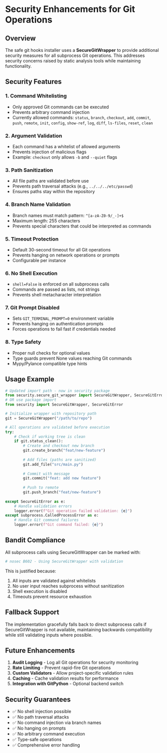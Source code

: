 # Security Enhancements for Git Operations

## Overview

The safe git hooks installer uses a **SecureGitWrapper** to provide additional security measures for all subprocess Git operations. This addresses security concerns raised by static analysis tools while maintaining functionality.

## Security Features

### 1. Command Whitelisting
- Only approved Git commands can be executed
- Prevents arbitrary command injection
- Currently allowed commands: `status`, `branch`, `checkout`, `add`, `commit`, `push`, `remote`, `init`, `config`, `show-ref`, `log`, `diff`, `ls-files`, `reset`, `clean`

### 2. Argument Validation
- Each command has a whitelist of allowed arguments
- Prevents injection of malicious flags
- Example: `checkout` only allows `-b` and `--quiet` flags

### 3. Path Sanitization
- All file paths are validated before use
- Prevents path traversal attacks (e.g., `../../../etc/passwd`)
- Ensures paths stay within the repository

### 4. Branch Name Validation
- Branch names must match pattern: `^[a-zA-Z0-9/_-]+$`
- Maximum length: 255 characters
- Prevents special characters that could be interpreted as commands

### 5. Timeout Protection
- Default 30-second timeout for all Git operations
- Prevents hanging on network operations or prompts
- Configurable per instance

### 6. No Shell Execution
- `shell=False` is enforced on all subprocess calls
- Commands are passed as lists, not strings
- Prevents shell metacharacter interpretation

### 7. Git Prompt Disabled
- Sets `GIT_TERMINAL_PROMPT=0` environment variable
- Prevents hanging on authentication prompts
- Forces operations to fail fast if credentials needed

### 8. Type Safety
- Proper null checks for optional values
- Type guards prevent None values reaching Git commands
- Mypy/Pylance compatible type hints

## Usage Example

```python
# Updated import path - now in security package
from security.secure_git_wrapper import SecureGitWrapper, SecureGitError
# OR use package import
from security import SecureGitWrapper, SecureGitError

# Initialize wrapper with repository path
git = SecureGitWrapper("/path/to/repo")

# All operations are validated before execution
try:
    # Check if working tree is clean
    if git.status_clean():
        # Create and checkout new branch
        git.create_branch("feat/new-feature")
        
        # Add files (paths are sanitized)
        git.add_file("src/main.py")
        
        # Commit with message
        git.commit("feat: add new feature")
        
        # Push to remote
        git.push_branch("feat/new-feature")
        
except SecureGitError as e:
    # Handle validation errors
    logger.error(f"Git operation failed validation: {e}")
except subprocess.CalledProcessError as e:
    # Handle Git command failures
    logger.error(f"Git command failed: {e}")
```

## Bandit Compliance

All subprocess calls using SecureGitWrapper can be marked with:
```python
# nosec B602 - Using SecureGitWrapper with validation
```

This is justified because:
1. All inputs are validated against whitelists
2. No user input reaches subprocess without sanitization
3. Shell execution is disabled
4. Timeouts prevent resource exhaustion

## Fallback Support

The implementation gracefully falls back to direct subprocess calls if SecureGitWrapper is not available, maintaining backwards compatibility while still validating inputs where possible.

## Future Enhancements

1. **Audit Logging** - Log all Git operations for security monitoring
2. **Rate Limiting** - Prevent rapid-fire Git operations
3. **Custom Validators** - Allow project-specific validation rules
4. **Caching** - Cache validation results for performance
5. **Integration with GitPython** - Optional backend switch

## Security Guarantees

- ✅ No shell injection possible
- ✅ No path traversal attacks
- ✅ No command injection via branch names
- ✅ No hanging on prompts
- ✅ No arbitrary command execution
- ✅ Type-safe operations
- ✅ Comprehensive error handling